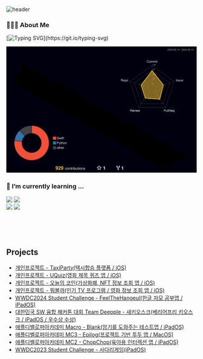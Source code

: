 <div align="left">

![header](https://capsule-render.vercel.app/api?type=venom&height=300&color=gradient&text=👋%20Hi%20,%20I'm%20greed.&section=header&reversal=false&textBg=false&fontColor=FFFFFF&animation=fadeIn)
### 👨🏻‍💻  About Me
[![Typing SVG](https://readme-typing-svg.demolab.com?font=Fira+Code&pause=1000&random=false&width=435&lines=%EA%B8%B0%ED%9A%8D%2C+%EA%B0%9C%EB%B0%9C%2C+%EB%94%94%EC%9E%90%EC%9D%B8+%EB%AA%A8%EB%91%90+%EB%8B%A4+%EC%9A%95%EC%8B%AC%EB%82%B4%EB%8A%94+%EA%B7%B8%EB%A6%AC%EB%93%9C%EC%9E%85%EB%8B%88%EB%8B%A4!)](https://git.io/typing-svg)
</div>

![](./profile-3d-contrib/profile-night-rainbow.svg)

<div align=left> 

### 🌱 I’m currently learning ...
<img src="https://img.shields.io/badge/swift-F05138?style=flat&logo=swift&logoColor=white">
<img src="https://img.shields.io/badge/SwiftUI-0D0D0D?style=flat&logo=swift&logoColor=white&color=.blue"/>
  <br>
<img src="https://img.shields.io/badge/github-181717?style=flat&logo=github&logoColor=white">
<img src="https://img.shields.io/badge/git-F05032?style=flat&logo=git&logoColor=white">    
</br> 
 
</div>

<br>
</br>

<br>
</br>

<div align=left>
 
## Projects     

 - <a href="https://github.com/Greeddk/TaxiParty">개인프로젝트 - TaxiParty(택시합승 플랫폼 / iOS)</a>
 - <a href="https://github.com/Greeddk/UQuiz">개인프로젝트 - UQuiz(영화 제목 퀴즈 앱 / iOS)</a>
 - <a href="https://github.com/Greeddk/TodayCoin">개인프로젝트 - 오늘의 코인(가상화폐, NFT 정보 조회 앱 / iOS)</a>
 - <a href="https://github.com/Greeddk/WhattoWatch">개인프로젝트 - 뭐볼까(인기 TV 프로그램 / 영화 정보 조회 앱 / iOS)</a>
 - <a href="https://github.com/Greeddk/WWDC24">WWDC2024 Student Challenge - FeelTheHangeul(한글 자모 공부앱 / iPadOS)</a>
 - <a href="https://github.com/Deepple-ADA/SaE.KIOSK">대한민국 SW 융합 해커톤 대회 Team Deepple - 새키오스크(베리어프리 키오스크 / iPadOS / 우수상 수상)</a>
 - <a href="https://github.com/Greeddk/Blank">애플디벨로퍼아카데미 Macro - Blank(암기를 도와주는 테스트앱 / iPadOS)</a>
 - <a href="https://github.com/Greeddk/MC3-Team11-Naughtya/tree/main">애플디벨로퍼아카데미 MC3 - Epilog(프로젝트 기반 투두 앱 / MacOS)</a>
 - <a href="https://github.com/MC2-Team7">애플디벨로퍼아카데미 MC2 - ChopChop(육아용 인터렉션 앱 / iPadOS)</a>
 - <a href="https://github.com/Greeddk/WWDC2023">WWDC2023 Student Challenge - 사다리게임(iPadOS)</a>
 
 </div>
  
